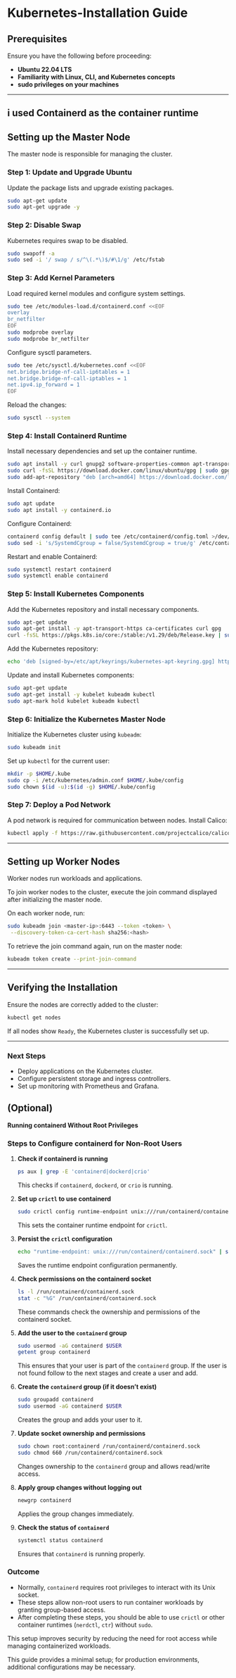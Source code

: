 # Kubernetes-Installation Guide

## Prerequisites
Ensure you have the following before proceeding:
- **Ubuntu 22.04 LTS**
- **Familiarity with Linux, CLI, and Kubernetes concepts**
- **sudo privileges on your machines**

---
## i used Containerd as the container runtime

## Setting up the Master Node
The master node is responsible for managing the cluster.

### Step 1: Update and Upgrade Ubuntu
Update the package lists and upgrade existing packages.
```sh
sudo apt-get update
sudo apt-get upgrade -y
```

### Step 2: Disable Swap
Kubernetes requires swap to be disabled.
```sh
sudo swapoff -a
sudo sed -i '/ swap / s/^\(.*\)$/#\1/g' /etc/fstab
```

### Step 3: Add Kernel Parameters
Load required kernel modules and configure system settings.
```sh
sudo tee /etc/modules-load.d/containerd.conf <<EOF
overlay
br_netfilter
EOF
sudo modprobe overlay
sudo modprobe br_netfilter
```

Configure sysctl parameters.
```sh
sudo tee /etc/sysctl.d/kubernetes.conf <<EOF
net.bridge.bridge-nf-call-ip6tables = 1
net.bridge.bridge-nf-call-iptables = 1
net.ipv4.ip_forward = 1
EOF
```
Reload the changes:
```sh
sudo sysctl --system
```

### Step 4: Install Containerd Runtime
Install necessary dependencies and set up the container runtime.
```sh
sudo apt install -y curl gnupg2 software-properties-common apt-transport-https ca-certificates
sudo curl -fsSL https://download.docker.com/linux/ubuntu/gpg | sudo gpg --dearmor -o /etc/apt/trusted.gpg.d/docker.gpg
sudo add-apt-repository "deb [arch=amd64] https://download.docker.com/linux/ubuntu $(lsb_release -cs) stable"
```

Install Containerd:
```sh
sudo apt update
sudo apt install -y containerd.io
```

Configure Containerd:
```sh
containerd config default | sudo tee /etc/containerd/config.toml >/dev/null 2>&1
sudo sed -i 's/SystemdCgroup = false/SystemdCgroup = true/g' /etc/containerd/config.toml
```

Restart and enable Containerd:
```sh
sudo systemctl restart containerd
sudo systemctl enable containerd
```

### Step 5: Install Kubernetes Components
Add the Kubernetes repository and install necessary components.
```sh
sudo apt-get update
sudo apt-get install -y apt-transport-https ca-certificates curl gpg
curl -fsSL https://pkgs.k8s.io/core:/stable:/v1.29/deb/Release.key | sudo gpg --dearmor -o /etc/apt/keyrings/kubernetes-apt-keyring.gpg
```

Add the Kubernetes repository:
```sh
echo 'deb [signed-by=/etc/apt/keyrings/kubernetes-apt-keyring.gpg] https://pkgs.k8s.io/core:/stable:/v1.29/deb/ /' | sudo tee /etc/apt/sources.list.d/kubernetes.list
```

Update and install Kubernetes components:
```sh
sudo apt-get update
sudo apt-get install -y kubelet kubeadm kubectl
sudo apt-mark hold kubelet kubeadm kubectl
```

### Step 6: Initialize the Kubernetes Master Node
Initialize the Kubernetes cluster using `kubeadm`:
```sh
sudo kubeadm init
```

Set up `kubectl` for the current user:
```sh
mkdir -p $HOME/.kube
sudo cp -i /etc/kubernetes/admin.conf $HOME/.kube/config
sudo chown $(id -u):$(id -g) $HOME/.kube/config
```

### Step 7: Deploy a Pod Network
A pod network is required for communication between nodes. Install Calico:
```sh
kubectl apply -f https://raw.githubusercontent.com/projectcalico/calico/v3.25.0/manifests/calico.yaml
```

---

## Setting up Worker Nodes
Worker nodes run workloads and applications.

To join worker nodes to the cluster, execute the join command displayed after initializing the master node.

On each worker node, run:
```sh
sudo kubeadm join <master-ip>:6443 --token <token> \
 --discovery-token-ca-cert-hash sha256:<hash>
```

To retrieve the join command again, run on the master node:
```sh
kubeadm token create --print-join-command
```

---

## Verifying the Installation
Ensure the nodes are correctly added to the cluster:
```sh
kubectl get nodes
```

If all nodes show `Ready`, the Kubernetes cluster is successfully set up.

---

### Next Steps
- Deploy applications on the Kubernetes cluster.
- Configure persistent storage and ingress controllers.
- Set up monitoring with Prometheus and Grafana.

## (Optional)
**Running containerd Without Root Privileges**

### **Steps to Configure containerd for Non-Root Users**

1. **Check if containerd is running**  
   ```bash
   ps aux | grep -E 'containerd|dockerd|crio'
   ```
   This checks if `containerd`, `dockerd`, or `crio` is running.

2. **Set up `crictl` to use containerd**  
   ```bash
   sudo crictl config runtime-endpoint unix:///run/containerd/containerd.sock
   ```
   This sets the container runtime endpoint for `crictl`.

3. **Persist the `crictl` configuration**  
   ```bash
   echo "runtime-endpoint: unix:///run/containerd/containerd.sock" | sudo tee /etc/crictl.yaml
   ```
   Saves the runtime endpoint configuration permanently.

4. **Check permissions on the containerd socket**  
   ```bash
   ls -l /run/containerd/containerd.sock
   stat -c "%G" /run/containerd/containerd.sock
   ```
   These commands check the ownership and permissions of the containerd socket.

5. **Add the user to the `containerd` group**  
   ```bash
   sudo usermod -aG containerd $USER
   getent group containerd
   ```
   This ensures that your user is part of the `containerd` group. If the user is not found follow to the next stages and create a user and add.

6. **Create the `containerd` group (if it doesn’t exist)**  
   ```bash
   sudo groupadd containerd
   sudo usermod -aG containerd $USER
   ```
   Creates the group and adds your user to it.

7. **Update socket ownership and permissions**  
   ```bash
   sudo chown root:containerd /run/containerd/containerd.sock
   sudo chmod 660 /run/containerd/containerd.sock
   ```
   Changes ownership to the `containerd` group and allows read/write access.

8. **Apply group changes without logging out**  
   ```bash
   newgrp containerd
   ```
   Applies the group changes immediately.

9. **Check the status of `containerd`**  
   ```bash
   systemctl status containerd
   ```
   Ensures that `containerd` is running properly.

### **Outcome**
- Normally, `containerd` requires root privileges to interact with its Unix socket.
- These steps allow non-root users to run container workloads by granting group-based access.
- After completing these steps, you should be able to use `crictl` or other container runtimes (`nerdctl`, `ctr`) without `sudo`.

This setup improves security by reducing the need for root access while managing containerized workloads.



This guide provides a minimal setup; for production environments, additional configurations may be necessary.

